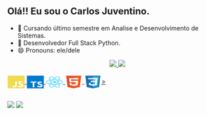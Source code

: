 ## Olá!! Eu sou o Carlos Juventino.

- 🔭 Cursando último semestre em Analise e Desenvolvimento de Sistemas.
- 🌱 Desenvolvedor Full Stack Python.
- 😄 Pronouns: ele/dele

<div align="center">
  <a href="https://github.com/carlosjuventino">
  <img height="160em" src="https://github-readme-stats.vercel.app/api?username=carlosjuventino&show_icons=true&theme=dracula&include_all_commits=true&count_private=true"/>
  <img height="140em" src="https://github-readme-stats.vercel.app/api/top-langs/?username=carlosjuventino&layout=compact&langs_count=7&theme=dracula"/>
</div>
  
  <div style="display: inline_block"><br>
    <img align="center" alt="carlos-Js" height="30" width="40" src="https://raw.githubusercontent.com/devicons/devicon/master/icons/javascript/javascript-plain.svg">
    <img align="center" alt="carlos-Ts" height="30" width="40" src="https://raw.githubusercontent.com/devicons/devicon/master/icons/typescript/typescript-plain.svg">
    <img align="center" alt="carlos-React" height="30" width="40" src="https://raw.githubusercontent.com/devicons/devicon/master/icons/react/react-original.svg">
    <img align="center" alt="carlos-HTML" height="30" width="40" src="https://raw.githubusercontent.com/devicons/devicon/master/icons/html5/html5-original.svg">
    <img align="center" alt="carlos-CSS" height="30" width="40" src="https://raw.githubusercontent.com/devicons/devicon/master/icons/css3/css3-original.svg">>
   </div>
  
  ##
 <div> 
  <a href = "mailto:kadujuventino@gmail.com"><img src=	https://img.shields.io/badge/Gmail-D14836?style=for-the-badge&logo=gmail&logoColor=white target="_blank"></a>
  <a href="https://www.linkedin.com/in/carlos-eduardo-leite-juventino-a42a19163" target="_blank"><img src="https://img.shields.io/badge/-LinkedIn-%230077B5?style=for-the-badge&logo=linkedin&logoColor=white" target="_blank"></a> 
</div>
